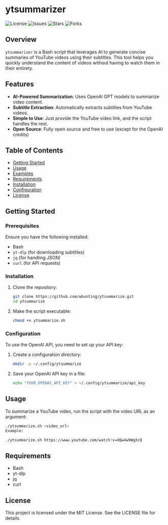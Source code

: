 # ytsummarizer 

![License](https://img.shields.io/github/license/your-username/ytsummarize)
![Issues](https://img.shields.io/github/issues/your-username/ytsummarize)
![Stars](https://img.shields.io/github/stars/your-username/ytsummarize)
![Forks](https://img.shields.io/github/forks/your-username/ytsummarize)

## Overview

`ytsummarizer` is a Bash script that leverages AI to generate concise summaries of YouTube videos using their subtitles. This tool helps you quickly understand the content of videos without having to watch them in their entirety.

## Features

- **AI-Powered Summarization**: Uses OpenAI GPT models to summarize video content.
- **Subtitle Extraction**: Automatically extracts subtitles from YouTube videos.
- **Simple to Use**: Just provide the YouTube video link, and the script handles the rest.
- **Open Source**: Fully open source and free to use (except for the OpenAI credits)

## Table of Contents

- [Getting Started](#getting-started)
- [Usage](#usage)
- [Examples](#examples)
- [Requirements](#requirements)
- [Installation](#installation)
- [Configuration](#configuration)
- [License](#license)

## Getting Started

### Prerequisites

Ensure you have the following installed:

- Bash
- `yt-dlp` (for downloading subtitles)
- `jq` (for handling JSON)
- `curl` (for API requests)

### Installation

1. Clone the repository:

    ```sh
    git clone https://github.com/wbunting/ytsummarize.git
    cd ytsummarize
    ```

2. Make the script executable:

    ```sh
    chmod +x ytsummarize.sh
    ```

### Configuration

To use the OpenAI API, you need to set up your API key:

1. Create a configuration directory:

    ```sh
    mkdir -p ~/.config/ytsummarize
    ```

2. Save your OpenAI API key in a file:

    ```sh
    echo "YOUR_OPENAI_API_KEY" > ~/.config/ytsummarize/api_key
    ```

## Usage

To summarize a YouTube video, run the script with the video URL as an argument:

```sh
./ytsummarize.sh <video_url>
Example:

./ytsummarize.sh https://www.youtube.com/watch?v=dQw4w9WgXcQ
```

## Requirements
 - Bash
 - yt-dlp
 - jq
 - curl


## License
This project is licensed under the MIT License. See the LICENSE file for details.

